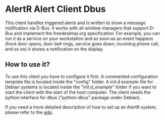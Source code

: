 # AlertR Alert Client Dbus

This client handles triggered alerts and is written to show a message notification via D-Bus. It works with all window managers that support D-Bus and implement the freedesktop.org specification. For example, you can run it as a service on your workstation and as soon as an event happens (front door opens, door bell rings, service goes down, incoming phone call, and so on) it shows a notification on the display.


## How to use it?

To use this client you have to configure it first. A commented configuration template file is located inside the "config" folder. A init.d example file for Debian systems is located inside the "init.d_example" folder if you want to start the client with the start of the host computer. The client needs the python interface for dbus ("python-dbus" package under Debian).

If you need a more detailed description of how to set up an AlertR system, please refer to the [wiki](https://github.com/sqall01/alertR/wiki).